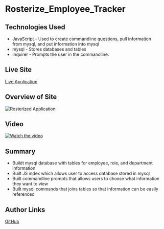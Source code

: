 # Rosterize_Employee_Tracker

## Technologies Used

* JavaScript - Used to create commandline questions, pull information from mysql, and put information into mysql
* mysql - Stores databases and tables
* Inquirer - Prompts the user in the commandline.


## Live Site

[Live Application](https://github.com/mjshelton12/Rosterize_Employee_Tracker)

## Overview of Site

![Rosterized Application](https://i.imgur.com/Z2uOSzH.jpg)

## Video
 [![Watch the video](https://i.imgur.com/SbdF2oq.jpg)](https://drive.google.com/file/d/1lSCSM07wIkKfqXKe0oGIcq7YzztusFVH/view)

## Summary

* Buildt mysql database with tables for employee, role, and department information
* Built JS index which allows user to access database stored in mysql
* Built commandline prompts that allows users to choose what information they want to view
* Built mysql commands that joins tables so that information can be easily referenced

## Author Links

[GitHub](https://github.com/mjshelton12)